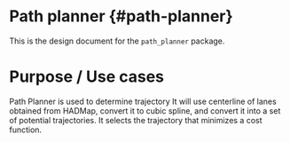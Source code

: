 Path planner {#path-planner}
===========

This is the design document for the `path_planner` package.

# Purpose / Use cases
Path Planner is used to determine trajectory
It will use centerline of lanes obtained from HADMap, convert it to cubic spline, and convert it into a set of potential trajectories. It selects the trajectory that minimizes a cost function.